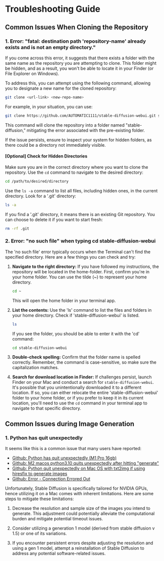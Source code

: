 # Troubleshooting Guide

## Common Issues When Cloning the Repository

### 1. **Error: "fatal: destination path 'repository-name' already exists and is not an empty directory."**

If you come across this error, it suggests that there exists a folder with the same name as the repository you are attempting to clone. This folder might be hidden, and as a result, you won't be able to locate it in your Finder (or File Explorer on Windows).

To address this, you can attempt using the following command, allowing you to designate a new name for the cloned repository:

```bash
git clone <url-link> <new-repo-name>
```

For example, in your situation, you can use:

```bash
git clone https://github.com/AUTOMATIC1111/stable-diffusion-webui.git stable-diffusion
```

This command will clone the repository into a folder named "stable-diffusion," mitigating the error associated with the pre-existing folder. 

If the issue persists, ensure to inspect your system for hidden folders, as there could be a directory not immediately visible.

#### [Optional] Check for Hidden Directories

Make sure you are in the correct directory where you want to clone the repository. Use the `cd` command to navigate to the desired directory:

```bash
cd /path/to/desired/directory
```

Use the `ls -a` command to list all files, including hidden ones, in the current directory. Look for a '.git' directory:

```bash
ls -a
```

If you find a '.git' directory, it means there is an existing Git repository. You can choose to delete it if you want to start fresh:

```bash
rm -rf .git
```

### 2. **Error: "no such file" when typing cd stable-diffusion-webui**

The 'no such file' error typically occurs when the Terminal can't find the specified directory. Here are a few things you can check and try:

1. **Navigate to the right directory:**
   If you have followed my instructions, the repository will be located in the home-folder. First, confirm you're in your home folder. You can use the tilde (~) to represent your home directory.

   ```bash
   cd ~
   ```

   This will open the home folder in your terminal app.

2. **List the contents:**
   Use the 'ls' command to list the files and folders in your home directory. Check if 'stable-diffusion-webui' is listed.

   ```bash
   ls
   ```

   If you see the folder, you should be able to enter it with the 'cd' command:

   ```bash
   cd stable-diffusion-webui
   ```

3. **Double-check spelling:**
   Confirm that the folder name is spelled correctly. Remember, the command is case-sensitive, so make sure the capitalization matches.

4. **Search for download location in Finder:**
    If challenges persist, launch Finder on your Mac and conduct a search for `stable-diffusion-webui`. It's possible that you unintentionally downloaded it to a different location. If so, you can either relocate the entire 'stable-diffusion-webui' folder to your home folder, or if you prefer to keep it in its current location, you'll need to use the `cd` command in your terminal app to navigate to that specific directory.


## Common Issues during Image Generation

 ### 1. Python has quit unexpectedly

It seems like this is a common issue that many users have reported:
- [Github: Python has quit unexpectedly (M1 Pro 16gb)](https://github.com/AUTOMATIC1111/stable-diffusion-webui/issues/12416)
- [Github: M2 macos python3.10 quits unexpectedly after hitting "generate"](https://github.com/AUTOMATIC1111/stable-diffusion-webui/discussions/10247)
- [Github: Python quit unexpectedly on Mac OS with txt2img if using hiresfix to generate images](https://github.com/AUTOMATIC1111/stable-diffusion-webui/issues/5957)
- [Github: Error - Connection Errored Out ](https://github.com/AUTOMATIC1111/stable-diffusion-webui/issues/9074)
   
   
Unfortunately, Stable Diffusion is specifically tailored for NVIDIA GPUs, hence utilizing it on a Mac comes with inherent limitations. Here are some steps to mitigate these limitations:

1. Decrease the resolution and sample size of the images you intend to generate. This adjustment could potentially alleviate the computational burden and mitigate potential timeout issues.

2. Consider utilizing a generation 1 model (derived from stable diffusion v 1.5) or one of its variations.

3. If you encounter persistent errors despite adjusting the resolution and using a gen 1 model, attempt a reinstallation of Stable Diffusion to address any potential software-related issues.


